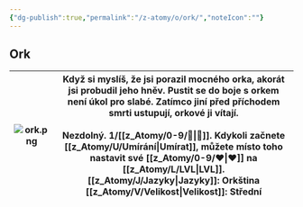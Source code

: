 ```yaml
---
{"dg-publish":true,"permalink":"/z-atomy/o/ork/","noteIcon":""}
---
```


## Ork

| ![ork.png](/img/user/z_img/ork.png) | Když si myslíš, že jsi porazil mocného orka, akorát jsi probudil jeho hněv. Pustit se do boje s orkem není úkol pro slabé. Zatímco jiní před příchodem smrti ustupují, orkové ji vítají.<br><br>**Nezdolný.** 1/[[z_Atomy/0-9/🔋\|🔋]]. Kdykoli začnete [[z_Atomy/U/Umírání\|Umírat]], můžete místo toho nastavit své [[z_Atomy/0-9/❤\|❤]] na [[z_Atomy/L/LVL\|LVL]].<br>**[[z_Atomy/J/Jazyky\|Jazyky]]**: Orkština<br>[[z_Atomy/V/Velikost\|Velikost]]: Střední |
| ------------ | ------------------------------------------------------------------------------------------------------------------------------------------------------------------------------------------------------------------------------------------------------------------------------------------------------------------------------------------------------------------- |
